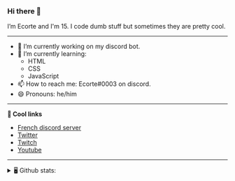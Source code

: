 ### Hi there 👋
I’m Ecorte and I'm 15.
I code dumb stuff but sometimes they are pretty cool.

-------

- 🔭 I’m currently working on my discord bot.
- 🌱 I’m currently learning:
     - HTML
     - CSS
     - JavaScript
- 📫 How to reach me: Ecorte#0003 on discord.
- 😄 Pronouns: he/him

-------

**🔗 Cool links**

- [French discord server](https://discord.gg/8bpy2PC)
- [Twitter](https://twitter.com/Ecorteyt)
- [Twitch](https://www.twitch.tv/ecorte)
- [Youtube](https://www.youtube.com/channel/UCOLeHMtMSE4w6jpFGh1AAdA)

-------
<details>
<summary> 🖥️ Github stats: </summary>
<br>
     
<!--START_SECTION:waka-->
**🐱 My Github Data** 

> 🏆 343 Contributions in the Year 2021
 > 
> 📦 376 Bytes Used in Github's Storage 
 > 
> 🚫 Not Opted to Hire
 > 
> 📜 4 Public Repositories 
 > 
> 🔑 3 Private Repositories  
 > 
**I'm an Early 🐤** 

```text
🌞 Morning    65 commits     ███████░░░░░░░░░░░░░░░░░░   29.28% 
🌆 Daytime    75 commits     ████████░░░░░░░░░░░░░░░░░   33.78% 
🌃 Evening    80 commits     █████████░░░░░░░░░░░░░░░░   36.04% 
🌙 Night      2 commits      ░░░░░░░░░░░░░░░░░░░░░░░░░   0.9%

```
📅 **I'm Most Productive on Saturday** 

```text
Monday       35 commits     ████░░░░░░░░░░░░░░░░░░░░░   15.77% 
Tuesday      18 commits     ██░░░░░░░░░░░░░░░░░░░░░░░   8.11% 
Wednesday    33 commits     ███░░░░░░░░░░░░░░░░░░░░░░   14.86% 
Thursday     29 commits     ███░░░░░░░░░░░░░░░░░░░░░░   13.06% 
Friday       31 commits     ███░░░░░░░░░░░░░░░░░░░░░░   13.96% 
Saturday     51 commits     █████░░░░░░░░░░░░░░░░░░░░   22.97% 
Sunday       25 commits     ██░░░░░░░░░░░░░░░░░░░░░░░   11.26%

```


📊 **This Week I Spent My Time On** 

```text
⌚︎ Time Zone: America/Toronto

💬 Programming Languages: 
TypeScript               1 hr 55 mins        ██████████████████████░░░   90.75% 
JSON                     10 mins             ██░░░░░░░░░░░░░░░░░░░░░░░   8.64% 
JavaScript               0 secs              ░░░░░░░░░░░░░░░░░░░░░░░░░   0.53% 
Markdown                 0 secs              ░░░░░░░░░░░░░░░░░░░░░░░░░   0.05% 
CSS                      0 secs              ░░░░░░░░░░░░░░░░░░░░░░░░░   0.03%

🔥 Editors: 
VS Code                  2 hrs 7 mins        █████████████████████████   100.0%

🐱‍💻 Projects: 
back-end                 2 hrs 5 mins        ████████████████████████░   98.84% 
front-end                1 min               ░░░░░░░░░░░░░░░░░░░░░░░░░   1.16%

💻 Operating System: 
Windows                  2 hrs 7 mins        █████████████████████████   100.0%

```

**I Mostly Code in JavaScript** 

```text
JavaScript               3 repos             ████████████░░░░░░░░░░░░░   50.0% 
Java                     1 repo              ████░░░░░░░░░░░░░░░░░░░░░   16.67% 
Python                   1 repo              ████░░░░░░░░░░░░░░░░░░░░░   16.67% 
HTML                     1 repo              ████░░░░░░░░░░░░░░░░░░░░░   16.67%

```


**Timeline**

![Chart not found](https://raw.githubusercontent.com/Ecorte/Ecorte/main/charts/bar_graph.png) 


<!--END_SECTION:waka-->

![Github stats](https://github-readme-stats.vercel.app/api?username=Ecorte&theme=dark&count_private=true)

</details>
